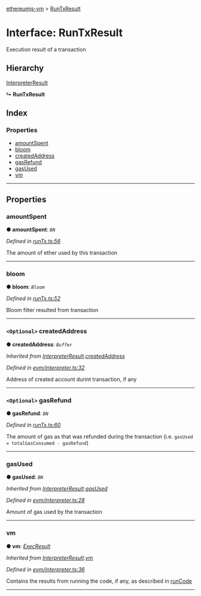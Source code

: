 [ethereumjs-vm](../README.md) > [RunTxResult](../interfaces/runtxresult.md)

# Interface: RunTxResult

Execution result of a transaction

## Hierarchy

 [InterpreterResult](interpreterresult.md)

**↳ RunTxResult**

## Index

### Properties

* [amountSpent](runtxresult.md#amountspent)
* [bloom](runtxresult.md#bloom)
* [createdAddress](runtxresult.md#createdaddress)
* [gasRefund](runtxresult.md#gasrefund)
* [gasUsed](runtxresult.md#gasused)
* [vm](runtxresult.md#vm)

---

## Properties

<a id="amountspent"></a>

###  amountSpent

**● amountSpent**: *`BN`*

*Defined in [runTx.ts:56](https://github.com/ethereumjs/ethereumjs-vm/blob/eab4a99/lib/runTx.ts#L56)*

The amount of ether used by this transaction

___
<a id="bloom"></a>

###  bloom

**● bloom**: *`Bloom`*

*Defined in [runTx.ts:52](https://github.com/ethereumjs/ethereumjs-vm/blob/eab4a99/lib/runTx.ts#L52)*

Bloom filter resulted from transaction

___
<a id="createdaddress"></a>

### `<Optional>` createdAddress

**● createdAddress**: *`Buffer`*

*Inherited from [InterpreterResult](interpreterresult.md).[createdAddress](interpreterresult.md#createdaddress)*

*Defined in [evm/interpreter.ts:32](https://github.com/ethereumjs/ethereumjs-vm/blob/eab4a99/lib/evm/interpreter.ts#L32)*

Address of created account durint transaction, if any

___
<a id="gasrefund"></a>

### `<Optional>` gasRefund

**● gasRefund**: *`BN`*

*Defined in [runTx.ts:60](https://github.com/ethereumjs/ethereumjs-vm/blob/eab4a99/lib/runTx.ts#L60)*

The amount of gas as that was refunded during the transaction (i.e. `gasUsed = totalGasConsumed - gasRefund`)

___
<a id="gasused"></a>

###  gasUsed

**● gasUsed**: *`BN`*

*Inherited from [InterpreterResult](interpreterresult.md).[gasUsed](interpreterresult.md#gasused)*

*Defined in [evm/interpreter.ts:28](https://github.com/ethereumjs/ethereumjs-vm/blob/eab4a99/lib/evm/interpreter.ts#L28)*

Amount of gas used by the transaction

___
<a id="vm"></a>

###  vm

**● vm**: *[ExecResult](execresult.md)*

*Inherited from [InterpreterResult](interpreterresult.md).[vm](interpreterresult.md#vm)*

*Defined in [evm/interpreter.ts:36](https://github.com/ethereumjs/ethereumjs-vm/blob/eab4a99/lib/evm/interpreter.ts#L36)*

Contains the results from running the code, if any, as described in [runCode](../classes/vm.md#runcode)

___

